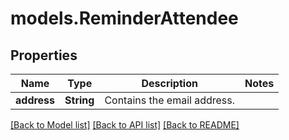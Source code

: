 # models.ReminderAttendee
## Properties
Name | Type | Description | Notes
------------ | ------------- | ------------- | -------------
**address** | **String** | Contains the email address. | 



[[Back to Model list]](README.md#documentation-for-models) [[Back to API list]](README.md#documentation-for-api-endpoints) [[Back to README]](README.md)


